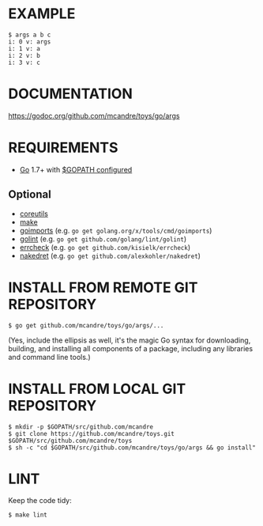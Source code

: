 # EXAMPLE

```
$ args a b c
i: 0 v: args
i: 1 v: a
i: 2 v: b
i: 3 v: c
```

# DOCUMENTATION

https://godoc.org/github.com/mcandre/toys/go/args

# REQUIREMENTS

* [Go](https://golang.org) 1.7+ with [$GOPATH configured](https://gist.github.com/mcandre/ef73fb77a825bd153b7836ddbd9a6ddc)

## Optional

* [coreutils](https://www.gnu.org/software/coreutils/coreutils.html)
* [make](https://www.gnu.org/software/make/)
* [goimports](https://godoc.org/golang.org/x/tools/cmd/goimports) (e.g. `go get golang.org/x/tools/cmd/goimports`)
* [golint](https://github.com/golang/lint) (e.g. `go get github.com/golang/lint/golint`)
* [errcheck](https://github.com/kisielk/errcheck) (e.g. `go get github.com/kisielk/errcheck`)
* [nakedret](https://github.com/alexkohler/nakedret) (e.g. `go get github.com/alexkohler/nakedret`)

# INSTALL FROM REMOTE GIT REPOSITORY

```
$ go get github.com/mcandre/toys/go/args/...
```

(Yes, include the ellipsis as well, it's the magic Go syntax for downloading, building, and installing all components of a package, including any libraries and command line tools.)

# INSTALL FROM LOCAL GIT REPOSITORY

```
$ mkdir -p $GOPATH/src/github.com/mcandre
$ git clone https://github.com/mcandre/toys.git $GOPATH/src/github.com/mcandre/toys
$ sh -c "cd $GOPATH/src/github.com/mcandre/toys/go/args && go install"
```

# LINT

Keep the code tidy:

```
$ make lint
```
